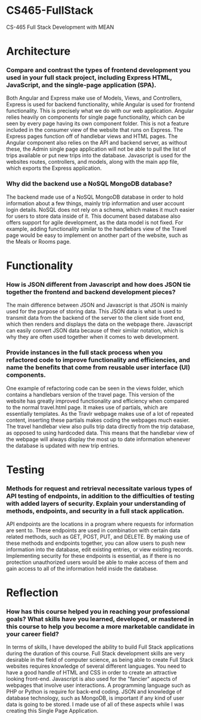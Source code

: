 # CS465-FullStack
CS-465 Full Stack Development with MEAN

# Architecture
### Compare and contrast the types of frontend development you used in your full stack project, including Express HTML, JavaScript, and the single-page application (SPA).

Both Angular and Express make use of Models, Views, and Controllers, Express is used for backend functionality, while Angular is used for frontend functionality. This is precisely what we do with our web application. Angular relies heavily on components for single page functionality, which can be seen by every page having its own component folder. This is not a feature included in the consumer view of the website that runs on Express. The Express pages function off of handlebar views and HTML pages. The Angular component also relies on the API and backend server, as without these, the Admin single page application will not be able to pull the list of trips available or put new trips into the database. Javascript is used for the websites routes, controllers, and models, along with the main app file, which exports the Express application.

### Why did the backend use a NoSQL MongoDB database?

The backend made use of a NoSQL MongoDB database in order to hold information about a few things, mainly trip information and user account login details. NoSQL does not rely on a schema, which makes it much easier for users to store data inside of it. This document based database also offers support for agile development, as the data model is not fixed. For example, adding functionality similar to the handlebars view of the Travel page would be easy to implement on another part of the website, such as the Meals or Rooms page.

# Functionality
### How is JSON different from Javascript and how does JSON tie together the frontend and backend development pieces?

The main difference between JSON and Javascript is that JSON is mainly used for the purpose of storing data. This JSON data is what is used to transmit data from the backend of the server to the client side front end, which then renders and displays the data on the webpage there. Javascript can easily convert JSON data because of their similar notation, which is why they are often used together when it comes to web development.

### Provide instances in the full stack process when you refactored code to improve functionality and efficiencies, and name the benefits that come from reusable user interface (UI) components.

One example of refactoring code can be seen in the views folder, which contains a handlebars version of the travel page. This version of the website has greatly improved functionality and efficiency when compared to the normal travel.html page. It makes use of partials, which are essentially templates. As the Travlr webpage makes use of a lot of repeated content, inserting these partials makes coding the webpages much easier. The travel handlebar view also pulls trip data directly from the trip database, as opposed to using hardcoded data. This means that the handlebar view of the webpage will always display the most up to date information whenever the database is updated with new trip entries.

# Testing
### Methods for request and retrieval necessitate various types of API testing of endpoints, in addition to the difficulties of testing with added layers of security. Explain your understanding of methods, endpoints, and security in a full stack application.

API endpoints are the locations in a program where requests for information are sent to. These endpoints are used in combination with certain data related methods, such as GET, POST, PUT, and DELETE. By making use of these methods and endpoints together, you can allow users to push new information into the database, edit existing entries, or view existing records. Implementing security for these endpoints is essential, as if there is no protection unauthorized users would be able to make access of them and gain access to all of the information held inside the database. 

# Reflection
### How has this course helped you in reaching your professional goals? What skills have you learned, developed, or mastered in this course to help you become a more marketable candidate in your career field?

In terms of skills, I have developed the ability to build Full Stack applications during the duration of this course. Full Stack development skills are very desirable in the field of computer science, as being able to create Full Stack websites requires knowledge of several different languages. You need to have a good handle of HTML and CSS in order to create an attractive looking front-end. Javascript is also used for the "fancier" aspects of webpages that involve user interactions. A programming language such as PHP or Python is require for back-end coding. JSON and knowledge of database technology, such as MongoDB, is important if any kind of user data is going to be stored. I made use of all of these aspects while I was creating this Single Page Application.

